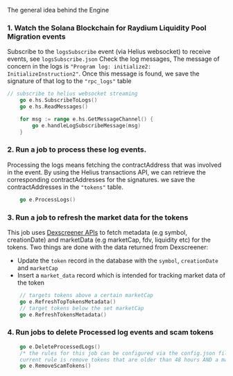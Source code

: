 The general idea behind the Engine

### 1. Watch the Solana Blockchain for Raydium Liquidity Pool Migration events

Subscribe to the `logsSubscribe` event (via Helius websocket) to receive events, see `logsSubscribe.json`
Check the log messages, The message of concern in the logs is `"Program log: initialize2: InitializeInstruction2"`.
Once this message is found, we save the signature of that log to the `"rpc_logs"` table

```go
// subscribe to helius websocket streaming
	go e.hs.SubscribeToLogs()
	go e.hs.ReadMessages()

	for msg := range e.hs.GetMessageChannel() {
		go e.handleLogSubscribeMessage(msg)
	}

```

### 2. Run a job to process these log events.

Processing the logs means fetching the contractAddress that was involved in the event. By using the Helius transactions
API, we can retrieve the corresponding contractAddresses for the signatures. we save the contractAddresses in the `"tokens"` table.

```go
    go e.ProcessLogs()
```

### 3. Run a job to refresh the market data for the tokens

This job uses [Dexscreener APIs](https://docs.dexscreener.com/api/reference#tokens-v1-chainid-tokenaddresses) to fetch metadata (e.g symbol, creationDate) and marketData (e.g marketCap, fdv, liquidity etc) for the tokens.
Two things are done with the data returned from Dexscreener:

- Update the `token` record in the database with the `symbol`, `creationDate` and `marketCap`
- Insert a `market_data` record which is intended for tracking market data of the token

```go
    // targets tokens above a certain marketCap
    go e.RefreshTopTokensMetadata()
    // target tokens below the set marketCap
	go e.RefreshTokensMetadata()
```

### 4. Run jobs to delete Processed log events and scam tokens

```go
	go e.DeleteProcessedLogs()
    /* the rules for this job can be configured via the config.json file,
    current rule is remove tokens that are older than 48 hours AND a marketCap LESS THAN $50,000 */
	go e.RemoveScamTokens()

```
